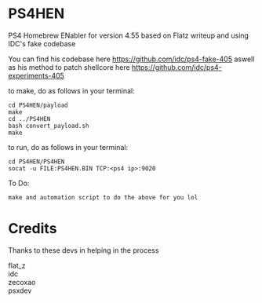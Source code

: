 # PS4HEN
PS4 Homebrew ENabler for version 4.55 based on Flatz writeup and using IDC's fake codebase

You can find his codebase here https://github.com/idc/ps4-fake-405
aswell as his method to patch shellcore here https://github.com/idc/ps4-experiments-405

to make, do as follows in your terminal:

	cd PS4HEN/payload
	make
	cd ../PS4HEN
	bash convert_payload.sh
	make
	
to run, do as follows in your terminal:

	cd PS4HEN/PS4HEN
	socat -u FILE:PS4HEN.BIN TCP:<ps4 ip>:9020

To Do:

	make and automation script to do the above for you lol
	
# Credits
Thanks to these devs in helping in the process

flat_z<br/>
idc<br/>
zecoxao<br/>
psxdev<br/>
	
